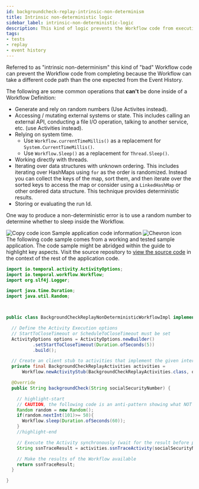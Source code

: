 ```yaml
---
id: backgroundcheck-replay-intrinsic-non-determinism
title: Intrinsic non-deterministic logic
sidebar_label: intrinsic-non-deterministic-logic
description: This kind of logic prevents the Workflow code from executing to completion because the Workflow can take a different code path than the one expected from the Event History.
tags:
- tests
- replay
- event history
---
```


<!-- DO NOT EDIT THIS FILE DIRECTLY.
THIS FILE IS GENERATED from https://github.com/temporalio/documentation/blob/main/sample-apps/java/backgroundcheck-replay/src/main/java/backgroundcheckreplay/BackgroundCheckReplayNonDeterministicWorkflowImpl.java. -->

Referred to as "intrinsic non-determinism" this kind of "bad" Workflow code can prevent the Workflow code from completing because the Workflow can take a different code path than the one expected from the Event History.

The following are some common operations that **can't** be done inside of a Workflow Definition:

- Generate and rely on random numbers (Use Activites instead).
- Accessing / mutating external systems or state.
  This includes calling an external API, conducting a file I/O operation, talking to another service, etc. (use Activities instead).
- Relying on system time.
  - Use `Workflow.currentTimeMillis()` as a replacement for `System.CurrentTimeMillis()`.
  - Use `Workflow.Sleep()` as a replacement for `Thread.Sleep()`.
- Working directly with threads.
- Iterating over data structures with unknown ordering.
  This includes iterating over HashMaps using `for` as the order is randomized.
  Instead you can collect the keys of the map, sort them, and then iterate over the sorted keys to access the map or consider using a `LinkedHashMap` or other ordered data structure.
  This technique provides deterministic results.
- Storing or evaluating the run Id.

One way to produce a non-deterministic error is to use a random number to determine whether to sleep inside the Workflow.

<div class="copycode-notice-container"><div class="copycode-notice"><img data-style="copycode-icon" src="/icons/copycode.png" alt="Copy code icon" /> Sample application code information <img id="i-id-12113549" data-event="clickable-copycode-info" data-style="chevron-icon" src="/icons/chevron.png" alt="Chevron icon" /></div><div id="copycode-info-id-12113549" class="copycode-info">The following code sample comes from a working and tested sample application. The code sample might be abridged within the guide to highlight key aspects. Visit the source repository to <a href="https://github.com/temporalio/documentation/blob/main/sample-apps/java/backgroundcheck-replay/src/main/java/backgroundcheckreplay/BackgroundCheckReplayNonDeterministicWorkflowImpl.java">view the source code</a> in the context of the rest of the application code.</div></div>

```java
import io.temporal.activity.ActivityOptions;
import io.temporal.workflow.Workflow;
import org.slf4j.Logger;

import java.time.Duration;
import java.util.Random;



public class BackgroundCheckReplayNonDeterministicWorkflowImpl implements BackgroundCheckReplayNonDeterministicWorkflow {

  // Define the Activity Execution options
  // StartToCloseTimeout or ScheduleToCloseTimeout must be set
  ActivityOptions options = ActivityOptions.newBuilder()
          .setStartToCloseTimeout(Duration.ofSeconds(5))
          .build();

  // Create an client stub to activities that implement the given interface
  private final BackgroundCheckReplayActivities activities =
      Workflow.newActivityStub(BackgroundCheckReplayActivities.class, options);

  @Override
  public String backgroundCheck(String socialSecurityNumber) {

    // highlight-start
    // CAUTION, the following code is an anti-pattern showing what NOT to do
    Random random = new Random();
    if(random.nextInt(101)>= 50){
      Workflow.sleep(Duration.ofSeconds(60));
    }
    //highlight-end

    // Execute the Activity synchronously (wait for the result before proceeding)
    String ssnTraceResult = activities.ssnTraceActivity(socialSecurityNumber);

    // Make the results of the Workflow available
    return ssnTraceResult;
  }

}
```
